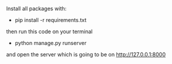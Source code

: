 Install all packages with:
- pip install -r requirements.txt

then run this code on your terminal
- python manage.py runserver

and open the server which is going to be on http://127.0.0.1:8000
